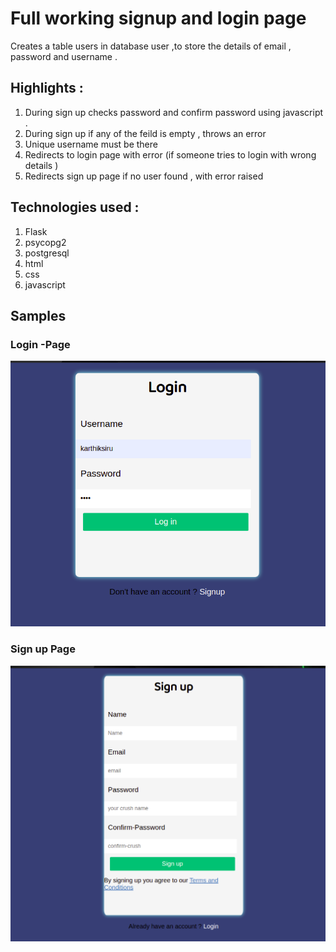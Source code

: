 # Full working signup and login page

Creates a table users in database user ,to store the details of  email , password and username .

## Highlights :

1) During sign up checks password and confirm password using javascript .
2) During sign up if any of the feild is empty , throws an error 
3) Unique username must be there 
4) Redirects to login page with error (if someone tries to login with wrong details )
5) Redirects sign up page if no user found , with error raised 

## Technologies used :

1) Flask 
2) psycopg2 
3) postgresql 
4) html
5) css
6) javascript 

## Samples 

### Login -Page 

![alt text](https://github.com/karthik-siru/Login_and_Sign_up_page/blob/main/samples/login.png) <br>

### Sign up Page 

![alt text](https://github.com/karthik-siru/Login_and_Sign_up_page/blob/main/samples/signup.png)
